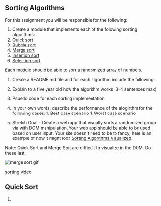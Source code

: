 ## Sorting Algorithms

For this assignment you will be responsible for the following:

1. Create a module that implements each of the folowing sorting algorithms:
  1. [Quick sort](https://en.wikipedia.org/wiki/Quicksort)
  1. [Bubble sort](https://en.wikipedia.org/wiki/Bubble_sort)
  1. [Merge sort](https://en.wikipedia.org/wiki/Merge_sort)
  1. [Insertion sort](https://en.wikipedia.org/wiki/Insertion_sort)
  1. [Selection sort](https://en.wikipedia.org/wiki/Selection_sort)

Each module should be able to sort a randomized array of numbers.

1. Create a README.md file and for each algorithm include the following:
  1. Explain to a five year old how the algorithm works (3-4 sentences max)
  1. Psuedo code for each sorting implementation
  1. In your own words, describe the performance of the alogirthm for the following cases:
    1. Best case scenario
    1. Worst case scenario

1. Stretch Goal - Create a web app that visually sorts a randomized group via with DOM manipulation. Your web app should be able to be used based on user input. Your site doesn't need to be to fancy, here is an example of how it might look [Sorting Algorithms Visualized](https://www.youtube.com/watch?v=kPRA0W1kECg).

Note: Quick Sort and Merge Sort are difficult to visualize in the DOM. Do these last.

![merge sort gif](https://upload.wikimedia.org/wikipedia/commons/c/c5/Merge_sort_animation2.gif "Merge Sort gif")

[sorting video](https://www.youtube.com/watch?v=cVMKXKoGu_Y)

## Quick Sort ##

1. 